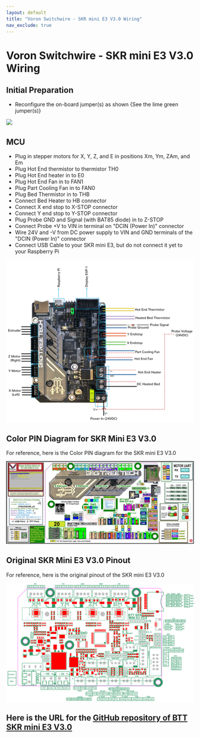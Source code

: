 ```yaml
---
layout: default
title: "Voron Switchwire - SKR mini E3 V3.0 Wiring"
nav_exclude: true
---
```


# Voron Switchwire - SKR mini E3 V3.0 Wiring

## Initial Preparation

* Reconfigure the on-board jumper(s) as shown {See the lime green jumper(s)}

![](./images/SKR_mini_E3_V3.0_for_Prep_and_Wiring_Diagram_150.jpg)

## MCU

* Plug in stepper motors for X, Y, Z, and E in positions Xm, Ym, ZAm, and Em
* Plug Hot End thermistor to thermistor TH0
* Plug Hot End heater in to E0
* Plug Hot End Fan in to FAN1
* Plug Part Cooling Fan in to FAN0
* Plug Bed Thermistor in to THB
* Connect Bed Heater to HB connector
* Connect X end stop to X-STOP connector
* Connect Y end stop to Y-STOP connector
* Plug Probe GND and Signal (with BAT85 diode) in to Z-STOP
* Connect Probe +V to VIN in terminal on "DCIN (Power In)" connector
* Wire 24V and -V from DC power supply to VIN and GND terminals of the "DCIN (Power In)" connector
* Connect USB Cable to your SKR mini E3, but do not connect it yet to your Raspberry Pi

![](./images/SW_Wiring_Diagram_SKR_mini_E3_V3.0_150.jpg)


<!--### Here is the URL for the [Klipper Configuration file from VoronDesign/Voron-Switchwire GitHub Repo](https://github.com/VoronDesign/Voron-Switchwire/blob/master/Firmware/skr_mini_e3_v2_config.cfg)-->

## Color PIN Diagram for SKR Mini E3 V3.0
For reference, here is the Color PIN diagram for the SKR mini E3 V3.0

![](./images/SKR_mini_E3_V3.0_Color_PIN_diagram_300.jpg)

## Original SKR Mini E3 V3.0 Pinout

For reference, here is the original pinout of the SKR mini E3 V3.0

![](./images/miniE3-v30-pinout.png)

## Here is the URL for the [GitHub repository of BTT SKR mini E3 V3.0](https://github.com/bigtreetech/BIGTREETECH-SKR-mini-E3/tree/master/hardware/BTT%20SKR%20MINI%20E3%20V3.0/Hardware)
